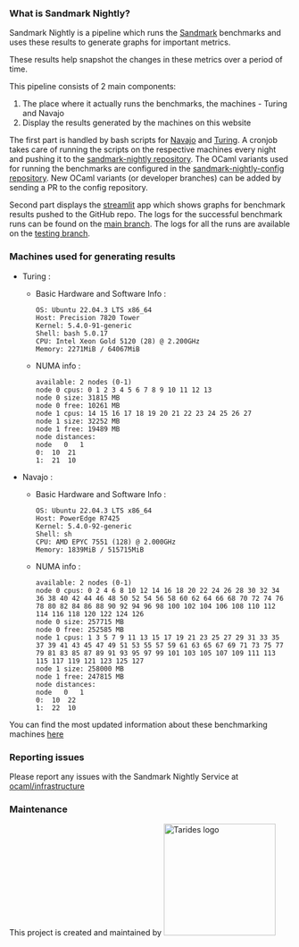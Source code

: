 ### What is Sandmark Nightly?

Sandmark Nightly is a pipeline which runs the
[Sandmark](https://github.com/ocaml-bench/sandmark) benchmarks and uses these
results to generate graphs for important metrics.

These results help snapshot the changes in these metrics over a period
of time.

This pipeline consists of 2 main components:

1. The place where it actually runs the benchmarks, the machines - Turing and Navajo
2. Display the results generated by the machines on this website

The first part is handled by bash scripts for
[Navajo](https://github.com/ocaml-bench/sandmark/blob/main/nightly_navajo.sh)
and
[Turing](https://github.com/ocaml-bench/sandmark/blob/main/nightly_turing.sh).
A cronjob takes care of running the scripts on the respective machines every
night and pushing it to the [sandmark-nightly
repository](https://github.com/ocaml-bench/sandmark-nightly). The OCaml
variants used for running the benchmarks are configured in the
[sandmark-nightly-config
repository](https://github.com/ocaml-bench/sandmark-nightly-config). New OCaml
variants (or developer branches) can be added by sending a PR to the config
repository.

Second part displays the [streamlit](https://streamlit.io/) app which shows
graphs for benchmark results pushed to the GitHub repo. The logs for the
successful benchmark runs can be found on the [main
branch](https://github.com/ocaml-bench/sandmark-nightly/commits/main). The logs
for all the runs are available on the [testing
branch](https://github.com/ocaml-bench/sandmark-nightly/commits/testing).

### Machines used for generating results

- Turing :

  - Basic Hardware and Software Info :

    ```
    OS: Ubuntu 22.04.3 LTS x86_64
    Host: Precision 7820 Tower
    Kernel: 5.4.0-91-generic
    Shell: bash 5.0.17
    CPU: Intel Xeon Gold 5120 (28) @ 2.200GHz
    Memory: 2271MiB / 64067MiB
    ```

  - NUMA info :

    ```
    available: 2 nodes (0-1)
    node 0 cpus: 0 1 2 3 4 5 6 7 8 9 10 11 12 13
    node 0 size: 31815 MB
    node 0 free: 10261 MB
    node 1 cpus: 14 15 16 17 18 19 20 21 22 23 24 25 26 27
    node 1 size: 32252 MB
    node 1 free: 19489 MB
    node distances:
    node   0   1
    0:  10  21
    1:  21  10
    ```
- Navajo :
  - Basic Hardware and Software Info :

    ```
    OS: Ubuntu 22.04.3 LTS x86_64
    Host: PowerEdge R7425
    Kernel: 5.4.0-92-generic
    Shell: sh
    CPU: AMD EPYC 7551 (128) @ 2.000GHz
    Memory: 1839MiB / 515715MiB
    ```

  - NUMA info :

    ```
    available: 2 nodes (0-1)
    node 0 cpus: 0 2 4 6 8 10 12 14 16 18 20 22 24 26 28 30 32 34 36 38 40 42 44 46 48 50 52 54 56 58 60 62 64 66 68 70 72 74 76 78 80 82 84 86 88 90 92 94 96 98 100 102 104 106 108 110 112 114 116 118 120 122 124 126
    node 0 size: 257715 MB
    node 0 free: 252585 MB
    node 1 cpus: 1 3 5 7 9 11 13 15 17 19 21 23 25 27 29 31 33 35 37 39 41 43 45 47 49 51 53 55 57 59 61 63 65 67 69 71 73 75 77 79 81 83 85 87 89 91 93 95 97 99 101 103 105 107 109 111 113 115 117 119 121 123 125 127
    node 1 size: 258000 MB
    node 1 free: 247815 MB
    node distances:
    node   0   1
    0:  10  22
    1:  22  10
    ```

You can find the most updated information about these benchmarking machines [here](http://infra.ocaml.org/by-use/benchmarking)

### Reporting issues

Please report any issues with the Sandmark Nightly Service at [ocaml/infrastructure](https://github.com/ocaml/infrastructure/issues)

### Maintenance

This project is created and maintained by <a href="https://tarides.com"><img alt="Tarides logo" width="200" src="https://tarides.com/images/logo_tarides.svg" /></a>
